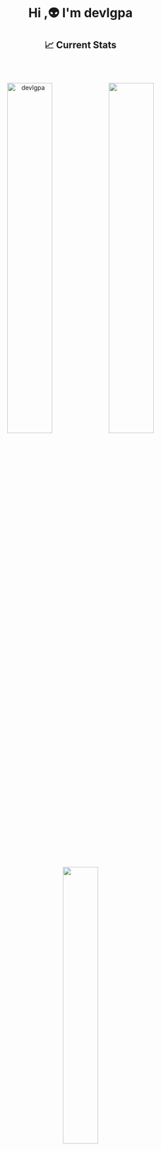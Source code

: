 <h1 align="center">Hi ,👽 I'm devlgpa</h1>
<div align="center">
  
 ## :chart_with_upwards_trend: Current Stats
</br>
</div>
<br />
<p align="center"><img width="45%" src="https://github-readme-streak-stats.herokuapp.com/?user=devlgpa&theme=algolia&show_icons=true" alt="devlgpa"/>

<img width="45%" src="https://github-readme-stats-ten-gilt.vercel.app/api?username=devlgpa&show_icons=true&theme=algolia"/>
</p>

<p align="center"><img  width="40%" src="https://github-readme-stats-ten-gilt.vercel.app/api/top-langs/?username=devlgpa&theme=algolia"/>

</p>
